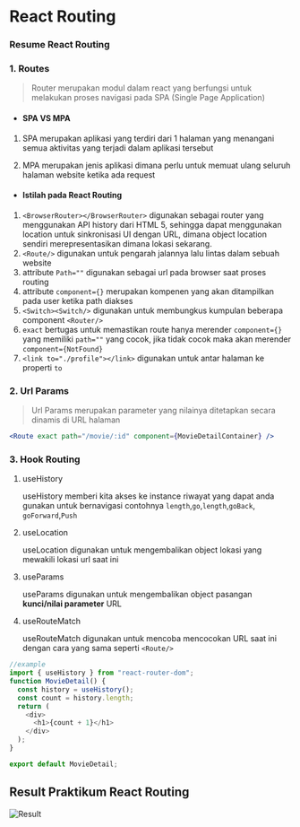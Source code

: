 # React Routing

### Resume React Routing

### 1. Routes

> Router merupakan modul dalam react yang berfungsi untuk melakukan proses navigasi pada SPA (Single Page Application)

- #### SPA VS MPA

1. SPA merupakan aplikasi yang terdiri dari 1 halaman yang menangani semua aktivitas yang terjadi dalam aplikasi tersebut

2. MPA merupakan jenis aplikasi dimana perlu untuk memuat ulang seluruh halaman website ketika ada request

- #### Istilah pada React Routing

1. `<BrowserRouter></BrowserRouter>` digunakan sebagai router yang menggunakan API history dari HTML 5, sehingga dapat menggunakan location untuk sinkronisasi UI dengan URL, dimana object location sendiri merepresentasikan dimana lokasi sekarang.
2. `<Route/>` digunakan untuk pengarah jalannya lalu lintas dalam sebuah website
3. attribute `Path=""` digunakan sebagai url pada browser saat proses routing
4. attribute `component={}` merupakan kompenen yang akan ditampilkan pada user ketika path diakses
5. `<Switch><Switch/>` digunakan untuk membungkus kumpulan beberapa component `<Router/>`
6. `exact` bertugas untuk memastikan route hanya merender `component={}` yang memiliki `path=""` yang cocok, jika tidak cocok maka akan merender `component={NotFound}`
7. `<link to="./profile"></link>` digunakan untuk antar halaman ke properti `to`

### 2. Url Params

> Url Params merupakan parameter yang nilainya ditetapkan secara dinamis di URL halaman

```jsx
<Route exact path="/movie/:id" component={MovieDetailContainer} />
```

### 3. Hook Routing

1. useHistory

   useHistory memberi kita akses ke instance riwayat yang dapat anda gunakan untuk bernavigasi contohnya `length`,`go`,`length`,`goBack`,
   `goForward`,`Push`

2. useLocation

   useLocation digunakan untuk mengembalikan object lokasi yang mewakili lokasi url saat ini

3. useParams

   useParams digunakan untuk mengembalikan object pasangan **kunci/nilai parameter** URL

4. useRouteMatch

   useRouteMatch digunakan untuk mencoba mencocokan URL saat ini dengan cara yang sama seperti `<Route/>`

```js
//example
import { useHistory } from "react-router-dom";
function MovieDetail() {
  const history = useHistory();
  const count = history.length;
  return (
    <div>
      <h1>{count + 1}</h1>
    </div>
  );
}

export default MovieDetail;
```

## Result Praktikum React Routing

![Result](./Screenshots/Result.gif)
